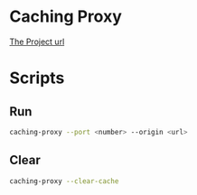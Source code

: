 # Caching Proxy
[The Project url](https://roadmap.sh/projects/caching-server)

# Scripts
## Run
  ```bash
  caching-proxy --port <number> --origin <url>
  ```

## Clear
  ```bash
  caching-proxy --clear-cache
  ```
